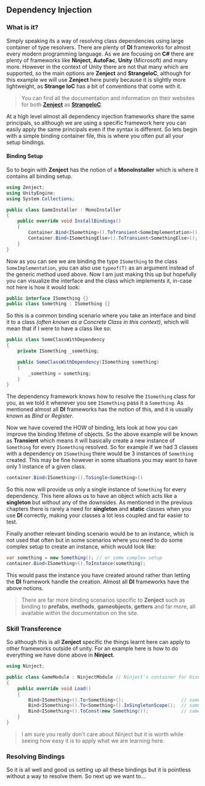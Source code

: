 ## Dependency Injection

### What is it?

Simply speaking its a way of resolving class dependencies using large container of type resolvers. There are plenty of **DI** frameworks for almost every modern programming language. As we are focusing on **C#** there are plenty of frameworks like **Ninject**, **AutoFac**, **Unity** (Microsoft) and many more. However in the context of Unity there are not that many which are supported, so the main options are **Zenject** and **StrangeIoC**, although for this example we will use **Zenject** here purely because it is slightly more lightweight, as **Strange IoC** has a bit of conventions that come with it.

> You can find all the documentation and information on their websites for both [**Zenject**](https://github.com/modesttree/Zenject) as [**StrangeIoC**](http://strangeioc.github.io/strangeioc).

At a high level almost all dependency injection frameworks share the same principals, so although we are using a specific framework here you can easily apply the same principals even if the syntax is different. So lets begin with a simple binding container file, this is where you often put all your setup bindings.

#### Binding Setup

So to begin with **Zenject** has the notion of a **MonoInstaller** which is where it contains all binding setup.

```csharp
using Zenject;
using UnityEngine;
using System.Collections;

public class GameInstaller : MonoInstaller
{
    public override void InstallBindings()
    {
        Container.Bind<ISomething>().ToTransient<SomeImplementation>();
        Container.Bind<ISomethingElse>().ToTransient<SomethingElse>();
    }
}
```

Now as you can see we are binding the type `ISomething` to the class `SomeImplementation`, you can also use `typeof(T)` as an argument instead of the generic method used above. Now I am just making this up but hopefully you can visualize the interface and the class which implements it, in-case not here is how it would look:

```csharp
public interface ISomething {}
public class Something : ISomething {}
```

So this is a common binding scenario where you take an interface and bind it to a class *(often known as a Concrete Class in this context)*, which will mean that if I were to have a class like so:

```csharp
public class SomeClassWithDependency
{
	private ISomething _something;

	public SomeClassWithDependency(ISomething something)
	{
		_something = something;
	}
}
```

The dependency framework knows how to resolve the `ISomething` class for you, as we told it whenever you see `ISomething` pass it a `Something`. As mentioned almost all **DI** frameworks has the notion of this, and it is usually known as *Bind* or *Register*.

Now we have covered the HOW of binding, lets look at how you can improve the binding lifetime of objects. So the above example will be known as **Transient** which means it will basically create a new instance of `Something` for every `ISomething` resolved. So for example if we had 3 classes with a dependency on `ISomething` there would be 3 instances of `Something` created. This may be fine however in some situations you may want to have only 1 instance of a given class.

```csharp
container.Bind<ISomething>().ToSingle<Something>()
```

So this now will provide us only a single instance of `Something` for every dependency. This here allows us to have an object which acts like a **singleton** but without any of the downsides. As mentioned in the previous chapters there is rarely a need for **singleton** and **static** classes when you use **DI** correctly, making your classes a lot less coupled and far easier to test.

Finally another relevant binding scenario would be to an instance, which is not used that often but in some scenarios where you need to do some complex setup to create an instance, which would look like:

```csharp
var something = new Something(); // or some complex setup
container.Bind<ISomething>().ToInstance(something);
```

This would pass the instance you have created around rather than letting the **DI** framework handle the creation. Almost all **DI** frameworks have the above notions.

> There are far more binding scenarios specific to **Zenject** such as binding to **prefabs**, **methods**, **gameobjects**, **getters** and far more, all available within the documentation on the site.

### Skill Transference
So although this is all **Zenject** specific the things learnt here can apply to other frameworks outside of unity. For an example here is how to do everything we have done above in **Ninject**.

```csharp
using Ninject;

public class GameModule : NinjectModule // Ninject's container for bindings, same as our MonoInstaller
{
    public override void Load() 
    {
        Bind<ISomething>().To<Something>(); 					// same as our Bind<ISomething>().ToTransient<Something();
        Bind<ISomething>().To<Something>().InSingletonScope();  // same as our Bind<ISomething>().ToSingle<Something>();
		Bind<ISomething>().ToConst(new Something());			// same as our Bind<ISomething>().ToInstance(new Something());
    }
}
```

> I am sure you really don't care about Ninject but it is worth while seeing how easy it is to apply what we are learning here.

### Resolving Bindings

So it is all well and good us setting up all these bindings but it is pointless without a way to resolve them. So next up we want to...